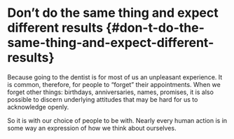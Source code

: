 # Don’t do the same thing and expect different results {#don-t-do-the-same-thing-and-expect-different-results}

Because going to the dentist is for most of us an unpleasant experience. It is common, therefore, for people to “forget” their appointments. When we forget other things: birthdays, anniversaries, names, promises, it is also possible to discern underlying attitudes that may be hard for us to acknowledge openly.

So it is with our choice of people to be with. Nearly every human action is in some way an expression of how we think about ourselves.